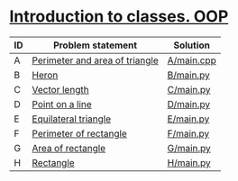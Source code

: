 # [Introduction to classes. OOP](https://www.e-olymp.com/en/contests/9863)


| ID | Problem statement                                                         | Solution                 |
|----|---------------------------------------------------------------------------|--------------------------|
| A  | [Perimeter and area of triangle](https://www.e-olymp.com/en/problems/925) | [A/main.cpp](A/main.cpp) |
| B  | [Heron](https://www.e-olymp.com/en/problems/926)                          | [B/main.py](B/main.py)   |
| C  | [Vector length](https://www.e-olymp.com/en/problems/2131)                 | [C/main.py](C/main.py)   |
| D  | [Point on a line](https://www.e-olymp.com/en/problems/2132)               | [D/main.py](D/main.py)   |
| E  | [Equilateral triangle](https://www.e-olymp.com/en/problems/4805)          | [E/main.py](E/main.py)   |
| F  | [Perimeter of rectangle](https://www.e-olymp.com/en/problems/7943)        | [F/main.py](F/main.py)   |
| G  | [Area of rectangle](https://www.e-olymp.com/en/problems/7944)             | [G/main.py](G/main.py)   |
| H  | [Rectangle](https://www.e-olymp.com/en/problems/4817)                     | [H/main.py](H/main.py)   |

